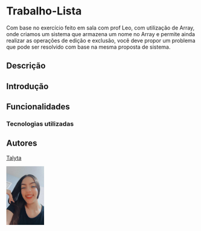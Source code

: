 # Trabalho-Lista

Com base no exercício feito em sala com prof Leo, com utilização de Array, onde criamos um sistema que armazena um nome no Array e permite ainda realizar as operações de edição e exclusão, você deve propor um problema que pode ser resolvido com base na mesma proposta de sistema.

## Descrição

## Introdução

## Funcionalidades

### Tecnologias utilizadas

## Autores

[Talyta](https://github.com/poxxataly26/portfolio-pessoal)

<img src="https://github.com/poxxataly26/portfolio-pessoal/blob/main/Img/foto.jpeg" width="100px">